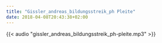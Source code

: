```yaml
---
title: "Gissler_andreas_bildungsstreik_ph Pleite"
date: 2018-04-08T20:43:38+02:00
---
```


{{< audio "gissler_andreas_bildungsstreik_ph-pleite.mp3" >}}